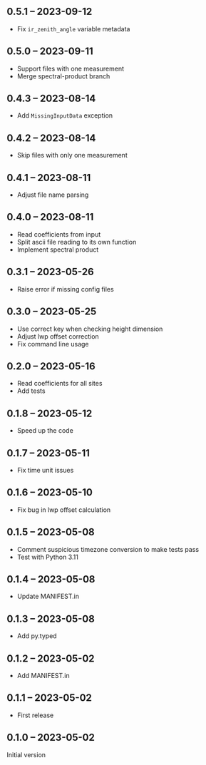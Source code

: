 ## 0.5.1 – 2023-09-12

- Fix `ir_zenith_angle` variable metadata

## 0.5.0 – 2023-09-11

- Support files with one measurement
- Merge spectral-product branch

## 0.4.3 – 2023-08-14

- Add `MissingInputData` exception

## 0.4.2 – 2023-08-14

- Skip files with only one measurement

## 0.4.1 – 2023-08-11

- Adjust file name parsing

## 0.4.0 – 2023-08-11

- Read coefficients from input
- Split ascii file reading to its own function
- Implement spectral product

## 0.3.1 – 2023-05-26

- Raise error if missing config files

## 0.3.0 – 2023-05-25

- Use correct key when checking height dimension
- Adjust lwp offset correction
- Fix command line usage

## 0.2.0 – 2023-05-16

- Read coefficients for all sites
- Add tests

## 0.1.8 – 2023-05-12

- Speed up the code

## 0.1.7 – 2023-05-11

- Fix time unit issues

## 0.1.6 – 2023-05-10

- Fix bug in lwp offset calculation

## 0.1.5 – 2023-05-08

- Comment suspicious timezone conversion to make tests pass
- Test with Python 3.11

## 0.1.4 – 2023-05-08

- Update MANIFEST.in

## 0.1.3 – 2023-05-08

- Add py.typed

## 0.1.2 – 2023-05-02

- Add MANIFEST.in

## 0.1.1 – 2023-05-02

- First release

## 0.1.0 – 2023-05-02

Initial version
